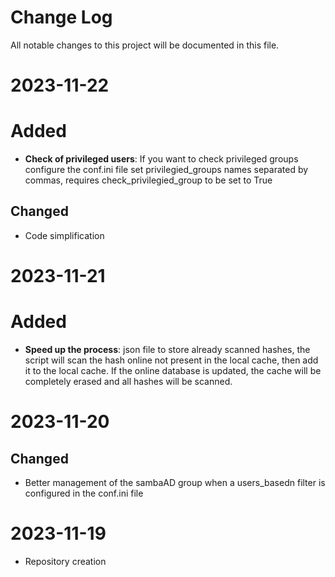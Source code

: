 
# Change Log
All notable changes to this project will be documented in this file.

# 2023-11-22

# Added

- **Check of privileged users**: If you want to check privileged groups configure the conf.ini file set privilegied_groups names separated by commas, requires check_privilegied_group to be set to True
  
## Changed

- Code simplification

# 2023-11-21

# Added

- **Speed up the process**: json file to store already scanned hashes, the script will scan the hash online not present in the local cache, then add it to the local cache. If the online database is updated, the cache will be completely erased and all hashes will be scanned.
  
# 2023-11-20

## Changed

- Better management of the sambaAD group when a users_basedn filter is configured in the conf.ini file

# 2023-11-19

- Repository creation
